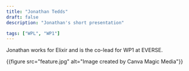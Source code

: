 ```yaml
---
title: "Jonathan Tedds"
draft: false
description: "Jonathan's short presentation"

tags: ["WPL", "WP1"]
---
```

Jonathan works for Elixir and is the co-lead for WP1 at EVERSE.

{{figure src="feature.jpg" alt="Image created by Canva Magic Media"}}